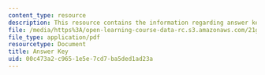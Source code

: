 ```yaml
---
content_type: resource
description: This resource contains the information regarding answer key.
file: /media/https%3A/open-learning-course-data-rc.s3.amazonaws.com/21g-401-german-i-fall-2008/00c473a2c9651e5e7cd7ba5ded1ad23a_MIT21G_401F08_wid7_8_ans.pdf
file_type: application/pdf
resourcetype: Document
title: Answer Key
uid: 00c473a2-c965-1e5e-7cd7-ba5ded1ad23a
---
```

